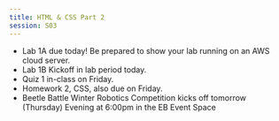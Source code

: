 ```yaml
---
title: HTML & CSS Part 2
session: S03
---
```

* Lab 1A due today! Be prepared to show your lab running on an AWS cloud server.
* Lab 1B Kickoff in lab period today.
* Quiz 1 in-class on Friday.
* Homework 2, CSS, also due on Friday.
* Beetle Battle Winter Robotics Competition kicks off tomorrow (Thursday) Evening at 6:00pm in the EB Event Space
